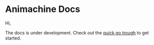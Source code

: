 # Animachine Docs

Hi,

The docs is under development.
Check out the [quick go trough](quick-start.md) to get started.
